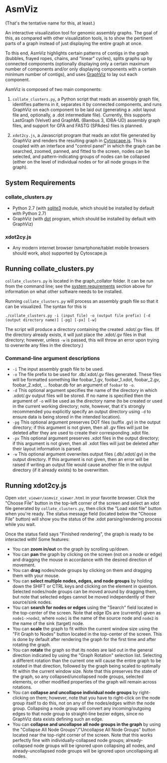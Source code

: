 # AsmViz

(That's the tentative name for this, at least.)

An interactive visualization tool for genomic assembly graphs. The goal
of this, as compared with other visualization tools, is to show the
pertinent parts of a graph instead of just displaying the entire graph at once.

To this end, AsmViz highlights certain patterns of contigs in the graph
(bubbles, frayed ropes, chains, and "linear" cycles), splits graphs up by
connected components (optionally displaying only a certain maximum number of
components and/or only displaying components with a certain minimum number
of contigs), and uses [GraphViz](http://www.graphviz.org/) to lay out each
component.

AsmViz is composed of two main components:

1. `collate_clusters.py`, a Python script that reads an assembly graph file,
   identifies patterns in it, separates it by connected components, and
   runs GraphViz on each component to be laid out (generating a .xdot
   layout file and, optionally, a .dot intermediate file).
   Currently, this supports LastGraph (Velvet) and GraphML
   (Bambus 3, IDBA-UD) assembly graph files, and support for GFA and
   FASTG (SPAdes) files is planned.    

2. `xdot2cy.js`, a Javascript program that reads an xdot file generated by
   GraphViz and renders the resulting graph in
   [Cytoscape.js](http://js.cytoscape.org/). This is coupled with an
   interface and "control panel" in which the graph can be searched,
   zoomed, panned, and fitted to the screen, nodes can be selected,
   and pattern-indicating groups of nodes can be collapsed (either on
   the level of individual nodes or for all node groups in the graph).

## System Requirements

### collate\_clusters.py

* Python 2.7 (with [sqlite3](https://docs.python.org/2/library/sqlite3.html) module, which should be installed by default with Python 2.7)
* GraphViz (with [dot](http://www.graphviz.org/Documentation/dotguide.pdf) program, which should be installed by default with GraphViz)

### xdot2cy.js

* Any modern internet browser (smartphone/tablet mobile browsers should
  work, also) supported by Cytoscape.js

## Running collate\_clusters.py

`collate_clusters.py` is located in the graph\_collator folder. It can be
run from the command line;
see the [system requirements](#system-requirements) section above
for information on what other software needs to be installed.

Running `collate_clusters.py` will process an assembly graph file so that
it can be visualized. The syntax for this is

`./collate_clusters.py -i (input file) -o (output file prefix)
    [-d (output directory name)] [-pg] [-px] [-w]`

The script will produce a directory containing the created .xdot/.gv files.
(If the directory already exists, it will just place the .xdot/.gv files in
that directory; however, unless `-w` is passed, this will throw an error
upon trying to overwrite any files in the directory.)

### Command-line argument descriptions

* `-i` The input assembly graph file to be used.
* `-o` The file prefix to be used for .db/.xdot/.gv files generated. These
  files will be formatted something like foobar\_1.gv, foobar\_1.xdot,
  foobar\_2.gv, foobar\_2.xdot, ... foobar.db for an argument of `foobar`
  to `-o`.
* `-d` This optional argument specifies the name of the directory in which
  .xdot/.gv output files will be stored. If no name is specified then the
  argument of `-o` will be used as the directory name (to be created or used
  in the current working directory; note, however,  that it's strongly
  recommended you explicitly specify an output directory using `-d` to ensure
  data is being stored in the intended location).
* `-pg` This optional argument preserves DOT files (suffix .gv) in the output
  directory; if this argument is not given, then all .gv files will just be
  deleted after they are used to create their corresponding .xdot file.
* `-px` This optional argument preserves .xdot files in the output
  directory; if this argument is not given, then all .xdot files will just be
  deleted after their layout information is parsed.
* `-w` This optional argument overwrites output files (.db/.xdot/.gv) in the
  output directory. If this argument is not given, then an error will be
  raised if writing an output file would cause another file in the output
  directory (if it already exists) to be overwritten.

## Running xdot2cy.js

Open `xdot_viewer/asmviz_viewer.html` in your favorite browser. Click
the "Choose File" button in the top-left corner of the screen and select
an xdot file generated by `collate_clusters.py`, then click the "Load xdot
file" button when you're ready. The status message field (located below the
"Choose File" button) will show you the status of the .xdot
parsing/rendering process while you wait.

Once the status field says "Finished rendering", the graph is ready to be
interacted with! Some features:

* You can **zoom in/out** on the graph by scrolling up/down.
* You can **pan** the graph by clicking on the screen (not on a node or edge)
  and dragging the mouse in accordance with the desired direction of
  movement.
* You can **drag** nodes/node groups by clicking on them and dragging them
  with your mouse.
* You can **select multiple nodes, edges, and node groups** by holding down
  the SHIFT or CTRL keys and clicking on the element in question. Selected
  nodes/node groups can be moved around by dragging them, but note that
  selected edges cannot be moved independently of their source/sink nodes.
* You can **search for nodes or edges** using the "Search" field located in
  the top-center of the screen. Note that edge IDs are (currently) given as
  `node1->node2`, where `node1` is the name of the source node and `node2`
  is the name of the sink (target) node.
* You can **scale** the graph to fit within the current window size using
  the "Fit Graph to Nodes" button located in the top-center of the screen.
  This is done by default after rendering the graph for the first time and
  after rotating the graph.
* You can **rotate** the graph so that its nodes are laid out in the general
  direction indicated by using the "Graph Rotation" selection list.
  Selecting a different rotation than the current one will cause the entire
  graph to be rotated in that direction, followed by the graph being scaled
  to optimally fit within the current window size. Note that this preserves
  the state of the graph, so any collapsed/uncollapsed node groups, selected
  elements, or other modified properties of the graph will remain across
  rotations.
* You can **collapse and uncollapse individual node groups** by
  right-clicking on them; however, note that you have to right-click on
  the node group itself to do this, not on any of the nodes/edges within
  the node group. Collapsing a node group will convert any incoming/outgoing
  edges to that node group to straight-line bezier edges, since no GraphViz
  data exists defining such an edge.
* You can **collapse and uncollapse all node groups in the graph** by using
  the "Collapse All Node Groups"/"Uncollapse All Node Groups" button located
  near the top-right corner of the screen. Note that this works perfectly
  fine with individually-collapsed node groups; already-collapsed node
  groups will be ignored upon collapsing all nodes, and already-uncollapsed
  node groups will be ignored upon uncollapsing all nodes.
